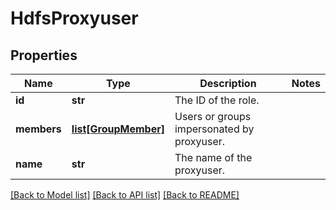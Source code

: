 # HdfsProxyuser

## Properties
Name | Type | Description | Notes
------------ | ------------- | ------------- | -------------
**id** | **str** | The ID of the role. | 
**members** | [**list[GroupMember]**](GroupMember.md) | Users or groups impersonated by proxyuser. | 
**name** | **str** | The name of the proxyuser. | 

[[Back to Model list]](../README.md#documentation-for-models) [[Back to API list]](../README.md#documentation-for-api-endpoints) [[Back to README]](../README.md)


